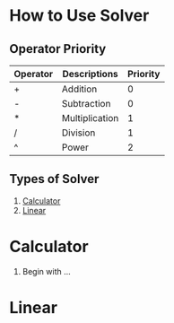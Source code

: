 # How to Use Solver

## Operator Priority
| Operator    | Descriptions    | Priority    |
| ----------- | --------------- | ----------- |
| +           | Addition        | 0           |
| -           | Subtraction     | 0           |
| *           | Multiplication  | 1           |
| /           | Division        | 1           |
| ^           | Power           | 2           |


## Types of Solver

1. [Calculator](#calculator)
2. [Linear](#linear)

# Calculator

1. Begin with ...

# Linear
